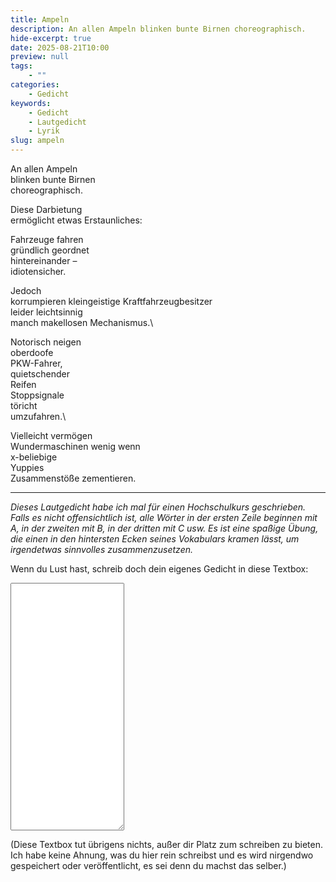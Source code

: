 ```yaml
---
title: Ampeln
description: An allen Ampeln blinken bunte Birnen choreographisch.
hide-excerpt: true
date: 2025-08-21T10:00
preview: null
tags:
    - ""
categories:
    - Gedicht
keywords:
    - Gedicht
    - Lautgedicht
    - Lyrik
slug: ampeln
---
```


An allen Ampeln \
blinken bunte Birnen \
choreographisch.

Diese Darbietung \
ermöglicht etwas Erstaunliches:

Fahrzeuge fahren\
gründlich geordnet\
hintereinander –\
idiotensicher.

Jedoch\
korrumpieren kleingeistige Kraftfahrzeugbesitzer\
leider leichtsinnig\
manch makellosen Mechanismus.\

Notorisch neigen\
oberdoofe\
PKW-Fahrer,\
quietschender\
Reifen\
Stoppsignale\
töricht\
umzufahren.\

Vielleicht vermögen\
Wundermaschinen wenig wenn\
x-beliebige\
Yuppies\
Zusammenstöße zementieren.

-----

*Dieses Lautgedicht habe ich mal für einen Hochschulkurs geschrieben. Falls es nicht offensichtlich ist, alle Wörter in der ersten Zeile beginnen mit A, in der zweiten mit B, in der dritten mit C usw. Es ist eine spaßige Übung, die einen in den hintersten Ecken seines Vokabulars kramen lässt, um irgendetwas sinnvolles zusammenzusetzen.*

Wenn du Lust hast, schreib doch dein eigenes Gedicht in diese Textbox:
<textarea id="poem" name="poem" rows="26">

</textarea>

\(Diese Textbox tut übrigens nichts, außer dir Platz zum schreiben zu bieten. Ich habe keine Ahnung, was du hier rein schreibst und es wird nirgendwo gespeichert oder veröffentlicht, es sei denn du machst das selber.)